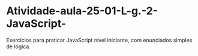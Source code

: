# Atividade-aula-25-01-L-g.-2-JavaScript-
Exercícios para praticar JavaScript nível iniciante, com enunciados simples de lógica.
